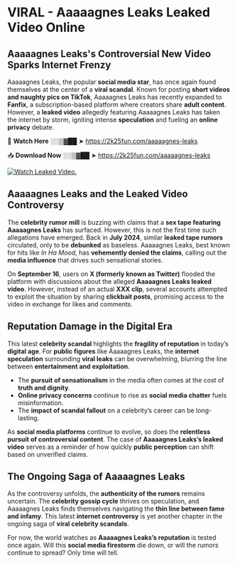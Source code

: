 # VIRAL - Aaaaagnes Leaks Leaked Video Online

## **Aaaaagnes Leaks's Controversial New Video Sparks Internet Frenzy**  

Aaaaagnes Leaks, the popular **social media star**, has once again found themselves at the center of a **viral scandal**. Known for posting **short videos and naughty pics on TikTok**, Aaaaagnes Leaks has recently expanded to **Fanfix**, a subscription-based platform where creators share **adult content**. However, a **leaked video** allegedly featuring Aaaaagnes Leaks has taken the internet by storm, igniting intense **speculation** and fueling an **online privacy** debate.  

🔴 **Watch Here** ░░▒▓██ ➤ https://2k25fun.com/aaaaagnes-leaks  

📥 **Download Now** ░░▒▓██ ➤ https://2k25fun.com/aaaaagnes-leaks  

[![Watch Leaked Video.](https://miro.medium.com/v2/resize:fit:828/format:webp/1*cilzJN44JGOrTw9NJCrNHA.gif "Watch Leaked Video")](https://2k25fun.com/aaaaagnes-leaks)

## **Aaaaagnes Leaks and the Leaked Video Controversy**  

The **celebrity rumor mill** is buzzing with claims that a **sex tape featuring Aaaaagnes Leaks** has surfaced. However, this is not the first time such allegations have emerged. Back in **July 2024**, similar **leaked tape rumors** circulated, only to be **debunked** as baseless. Aaaaagnes Leaks, best known for hits like *In Ha Mood*, has **vehemently denied the claims**, calling out the **media influence** that drives such sensational stories.  

On **September 16**, users on **X (formerly known as Twitter)** flooded the platform with discussions about the alleged **Aaaaagnes Leaks leaked video**. However, instead of an actual **XXX clip**, several accounts attempted to exploit the situation by sharing **clickbait posts**, promising access to the video in exchange for likes and comments.  

## **Reputation Damage in the Digital Era**  

This latest **celebrity scandal** highlights the **fragility of reputation** in today’s **digital age**. For **public figures** like Aaaaagnes Leaks, the **internet speculation** surrounding **viral leaks** can be overwhelming, blurring the line between **entertainment and exploitation**.  

- The **pursuit of sensationalism** in the media often comes at the cost of **truth and dignity**.  
- **Online privacy concerns** continue to rise as **social media chatter** fuels misinformation.  
- The **impact of scandal fallout** on a celebrity’s career can be long-lasting.  

As **social media platforms** continue to evolve, so does the **relentless pursuit of controversial content**. The case of **Aaaaagnes Leaks’s leaked video** serves as a reminder of how quickly **public perception** can shift based on unverified claims.  

## **The Ongoing Saga of Aaaaagnes Leaks**  

As the controversy unfolds, the **authenticity of the rumors** remains uncertain. The **celebrity gossip cycle** thrives on speculation, and Aaaaagnes Leaks finds themselves navigating the **thin line between fame and infamy**. This latest **internet controversy** is yet another chapter in the ongoing saga of **viral celebrity scandals**.  

For now, the world watches as **Aaaaagnes Leaks’s reputation** is tested once again. Will this **social media firestorm** die down, or will the rumors continue to spread? Only time will tell.